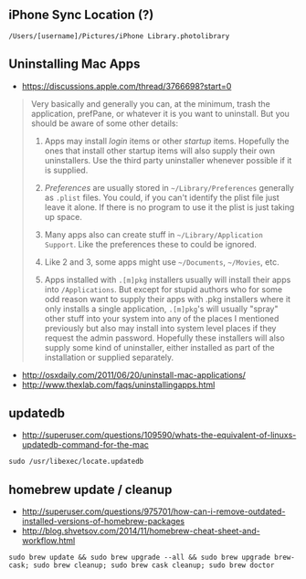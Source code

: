 ## iPhone Sync Location (?)

`/Users/[username]/Pictures/iPhone Library.photolibrary`

## Uninstalling Mac Apps

* https://discussions.apple.com/thread/3766698?start=0

> Very basically and generally you can, at the minimum, trash the application, prefPane, or whatever it is you want to
> uninstall. But you should be aware of some other details:
>
> 1. Apps may install *login* items or other *startup* items. Hopefully the ones that install other startup items will also
> supply their own uninstallers. Use the third party uninstaller whenever possible if it is supplied.
>
> 2. *Preferences* are usually stored in `~/Library/Preferences` generally as `.plist` files. You could, if you can't identify
> the plist file just leave it alone. If there is no program to use it the plist is just taking up space.
>
> 3. Many apps also can create stuff in `~/Library/Application Support`. Like the preferences these to could be ignored.
>
> 4. Like 2 and 3, some apps might use `~/Documents`, `~/Movies`, etc.
>
> 5. Apps installed with `.[m]pkg` installers usually will install their apps into `/Applications`. But except for stupid
> authors who for some odd reason want to supply their apps with .pkg installers where it only installs a single application,
> `.[m]pkg`'s will usually "spray" other stuff into your system into any of the places I mentioned previously but also may
> install into system level places if they request the admin password. Hopefully these installers will also supply some
> kind of uninstaller, either installed as part of the installation or supplied separately.

* http://osxdaily.com/2011/06/20/uninstall-mac-applications/
* http://www.thexlab.com/faqs/uninstallingapps.html

## updatedb

* http://superuser.com/questions/109590/whats-the-equivalent-of-linuxs-updatedb-command-for-the-mac

`sudo /usr/libexec/locate.updatedb`

## homebrew update / cleanup

* http://superuser.com/questions/975701/how-can-i-remove-outdated-installed-versions-of-homebrew-packages
* http://blog.shvetsov.com/2014/11/homebrew-cheat-sheet-and-workflow.html

`sudo brew update && sudo brew upgrade --all && sudo brew upgrade brew-cask; sudo brew cleanup; sudo brew cask cleanup; sudo brew doctor`
